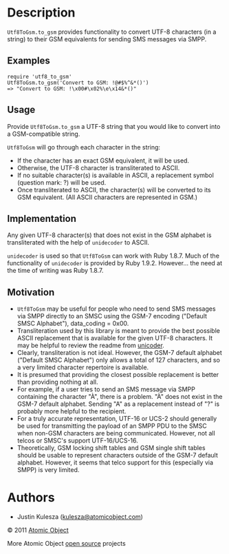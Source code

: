 Description
===========
`Utf8ToGsm.to_gsm` provides functionality to convert UTF-8 characters (in a string) to their GSM equivalents for sending SMS messages via SMPP.

Examples
--------

    require 'utf8_to_gsm'
    Utf8ToGsm.to_gsm('Convert to GSM: !@#$%^&*()')
    => "Convert to GSM: !\x00#\x02%\e\x14&*()" 

Usage
-----

Provide `Utf8ToGsm.to_gsm` a UTF-8 string that you would like to convert into a GSM-compatible string.

`Utf8ToGsm` will go through each character in the string:
* If the character has an exact GSM equivalent, it will be used.
* Otherwise, the UTF-8 character is transliterated to ASCII.
* If no suitable character(s) is available in ASCII, a replacement symbol (question mark: ?) will be used.
* Once transliterated to ASCII, the character(s) will be converted to its GSM equivalent. (All ASCII characters are represented in GSM.)

Implementation
--------------
Any given UTF-8 character(s) that does not exist in the GSM alphabet is transliterated with the help of `unidecoder` to ASCII.

`unidecoder` is used so that `Utf8ToGsm` can work with Ruby 1.8.7. Much of the functionality of `unidecoder` is provided by Ruby 1.9.2.  However... the need at the time of writing was Ruby 1.8.7.

Motivation
----------

* `Utf8ToGsm` may be useful for people who need to send SMS messages via SMPP directly to an SMSC using the GSM-7 encoding ("Default SMSC Alphabet"), data_coding = 0x00.
* Transliteration used by this library is meant to provide the best possible ASCII replacement that is available for the given UTF-8 characters. It may be helpful to review the readme from [unicoder](https://github.com/norman/unidecoder/blob/master/README.md).
* Clearly, transliteration is not ideal.  However, the GSM-7 default alphabet ("Default SMSC Alphabet") only allows a total of 127 characters, and so a very limited character repertoire is available.
* It is presumed that providing the closest possible replacement is better than providing nothing at all.
* For example, if a user tries to send an SMS message via SMPP containing the character "À", there is a problem.  "À" does not exist in the GSM-7 default alphabet. Sending "A" as a replacement instead of "?" is probably more helpful to the recipient.
* For a truly accurate representation, UTF-16 or UCS-2 should generally be used for transmitting the payload of an SMPP PDU to the SMSC when non-GSM characters are being communicated.  However, not all telcos or SMSC's support UTF-16/UCS-16.
* Theoretically, GSM locking shift tables and GSM single shift tables should be usable to represent characters outside of the GSM-7 default alphabet.  However, it seems that telco support for this (especially via SMPP) is very limited.

Authors
=======
* Justin Kulesza (kulesza@atomicobject.com)

© 2011 [Atomic Object](http://www.atomicobject.com/)

More Atomic Object [open source](http://www.atomicobject.com/pages/Software+Commons) projects
